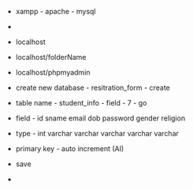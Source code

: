 
* xampp - apache - mysql
* 


* localhost
* localhost/folderName


* localhost/phpmyadmin
* create new database - resitration_form - create
* table name - student_info - field - 7 - go
* field - id sname email dob password gender religion
* type - int varchar varchar varchar varchar varchar
* primary key - auto increment (AI)
* save


* 
